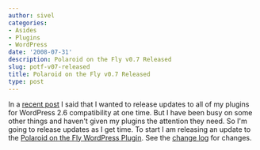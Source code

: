 ```yaml
---
author: sivel
categories:
- Asides
- Plugins
- WordPress
date: '2008-07-31'
description: Polaroid on the Fly v0.7 Released
slug: potf-v07-released
title: Polaroid on the Fly v0.7 Released
type: post
---
```


In a [recent post][1] I said that I wanted to release updates to all of my plugins for WordPress 2.6 compatibility at one time. But I have been busy on some other things and haven't given my plugins the attention they need. So I'm going to release updates as I get time. To start I am releasing an update to the [Polaroid on the Fly WordPress Plugin][2]. See the [change log][3] for changes.

 [1]: http://sivel.net/2008/07/updating-plugins-for-26/
 [2]: http://sivel.net/2007/09/polaroid-on-the-fly/
 [3]: http://sivel.net/2007/09/polaroid-on-the-fly/#changelog
